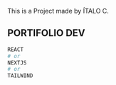 This is a Project made by ÍTALO C.

## PORTIFOLIO DEV

```bash
REACT
# or
NEXTJS
# or
TAILWIND
```




